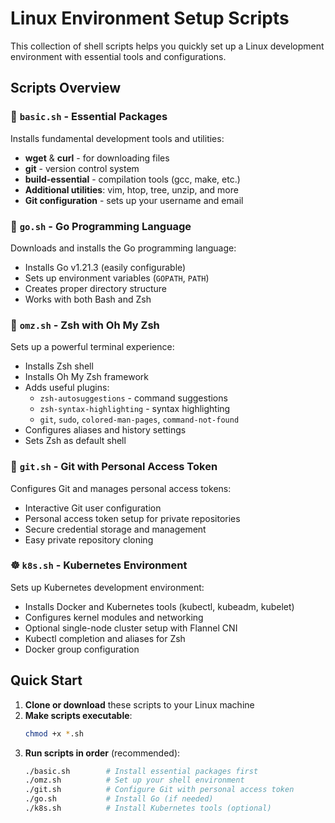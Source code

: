 # Linux Environment Setup Scripts

This collection of shell scripts helps you quickly set up a Linux development environment with essential tools and configurations.

## Scripts Overview

### 🔧 `basic.sh` - Essential Packages
Installs fundamental development tools and utilities:
- **wget** & **curl** - for downloading files
- **git** - version control system
- **build-essential** - compilation tools (gcc, make, etc.)
- **Additional utilities**: vim, htop, tree, unzip, and more
- **Git configuration** - sets up your username and email

### 🐹 `go.sh` - Go Programming Language
Downloads and installs the Go programming language:
- Installs Go v1.21.3 (easily configurable)
- Sets up environment variables (`GOPATH`, `PATH`)
- Creates proper directory structure
- Works with both Bash and Zsh

### 🚀 `omz.sh` - Zsh with Oh My Zsh
Sets up a powerful terminal experience:
- Installs Zsh shell
- Installs Oh My Zsh framework
- Adds useful plugins:
  - `zsh-autosuggestions` - command suggestions
  - `zsh-syntax-highlighting` - syntax highlighting
  - `git`, `sudo`, `colored-man-pages`, `command-not-found`
- Configures aliases and history settings
- Sets Zsh as default shell

### 🔐 `git.sh` - Git with Personal Access Token
Configures Git and manages personal access tokens:
- Interactive Git user configuration
- Personal access token setup for private repositories
- Secure credential storage and management
- Easy private repository cloning

### ☸️ `k8s.sh` - Kubernetes Environment
Sets up Kubernetes development environment:
- Installs Docker and Kubernetes tools (kubectl, kubeadm, kubelet)
- Configures kernel modules and networking
- Optional single-node cluster setup with Flannel CNI
- Kubectl completion and aliases for Zsh
- Docker group configuration

## Quick Start

1. **Clone or download** these scripts to your Linux machine
2. **Make scripts executable**:
   ```bash
   chmod +x *.sh
   ```
3. **Run scripts in order** (recommended):
   ```bash
   ./basic.sh        # Install essential packages first
   ./omz.sh          # Set up your shell environment
   ./git.sh          # Configure Git with personal access token
   ./go.sh           # Install Go (if needed)
   ./k8s.sh          # Install Kubernetes tools (optional)
   ```